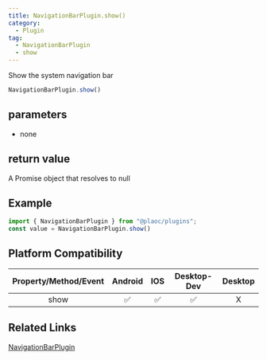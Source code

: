 ```yaml
---
title: NavigationBarPlugin.show()
category:
  - Plugin
tag:
  - NavigationBarPlugin
  - show 
---
```


Show the system navigation bar

```js
NavigationBarPlugin.show()
```

## parameters

  - none

## return value

  A Promise object that resolves to null

## Example
```js
import { NavigationBarPlugin } from "@plaoc/plugins";
const value = NavigationBarPlugin.show()
```


## Platform Compatibility

| Property/Method/Event| Android | IOS | Desktop-Dev | Desktop |
|:--------------------:|:-------:|:---:|:-----------:|:-------:|
| show                 | ✅      | ✅  | ✅          | X       |

## Related Links

[NavigationBarPlugin](./index.md)


